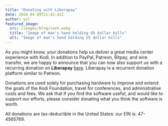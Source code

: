 ```yaml
---
title: "Donating with Liberapay"
date: 2020-04-09T21:42:43Z
author: yol
featured_image:
  src: /images/blog/cash.webp
  title: "Image of man's hand holding US dollar bills"
  alt: "Image of man's hand holding US dollar bills"
---
```


As you might know, your donations help us deliver a great media center experience with Kodi. In addition to PayPal, Patreon, Bitpay, and wire transfer, we are happy to announce that you can now also support us with a recurring donation on **Liberapay** [here](https://liberapay.com/teamkodi). Liberapay is a recurrent donation platform similar to Patreon.

Donations are used solely for purchasing hardware to improve and extend the goals of the Kodi Foundation, travel for conferences, and administrative costs and fees. We ask that if you find the software useful, and would like to support our efforts, please consider donating what you think the software is worth.

All donations are tax-deductible in the United States: our EIN is: 47-4565769.
